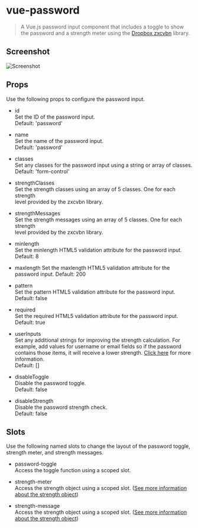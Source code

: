 # vue-password

> A Vue.js password input component that includes a toggle to show the password and a strength meter using the [Dropbox zxcvbn](https://github.com/dropbox/zxcvbn) library.

## Screenshot

![Screenshot](https://raw.githubusercontent.com/skegel13/vue-password/v0.0.3/vue-password.png)

## Props

Use the following props to configure the password input.

- id  
  Set the ID of the password input.  
  Default: 'password'

- name  
  Set the name of the password input.  
  Default: 'password'

- classes  
  Set any classes for the password input using a string or array of classes.  
  Default: 'form-control'

- strengthClasses  
  Set the strength classes using an array of 5 classes. One for each strength  
  level provided by the zxcvbn library.

- strengthMessages  
  Set the strength messages using an array of 5 classes. One for each strength  
  level provided by the zxcvbn library.

- minlength  
  Set the minlength HTML5 validation attribute for the password input.  
  Default: 8

- maxlength
  Set the maxlength HTML5 validation attribute for the password input.
  Default: 200

- pattern  
  Set the pattern HTML5 validation attribute for the password input.  
  Default: false

- required  
  Set the required HTML5 validation attribute for the password input.  
  Default: true

- userInputs  
  Set any additional strings for improving the strength calculation. For example, add values for username or email fields so if the password contains those items, it will receive a lower strength. [Click here](https://github.com/dropbox/zxcvbn#usage) for more information.  
  Default: []

- disableToggle  
  Disable the password toggle.  
  Default: false

- disableStrength  
  Disable the password strength check.  
  Default: false

## Slots

Use the following named slots to change the layout of the password toggle, strength meter, and strength messages.

- password-toggle  
  Access the toggle function using a scoped slot.

- strength-meter  
  Access the strength object using a scoped slot. ([See more information about the strength object](https://github.com/dropbox/zxcvbn#usage))

- strength-message  
  Access the strength object using a scoped slot. ([See more information about the strength object](https://github.com/dropbox/zxcvbn#usage))



